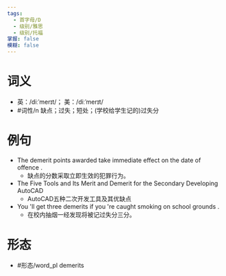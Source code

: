 ```yaml
---
tags:
  - 首字母/D
  - 级别/雅思
  - 级别/托福
掌握: false
模糊: false
---
```

# 词义
- 英：/diːˈmerɪt/； 美：/diːˈmerɪt/
- #词性/n  缺点；过失；短处；(学校给学生记的)过失分
# 例句
- The demerit points awarded take immediate effect on the date of offence .
	- 缺点的分数采取立即生效的犯罪行为。
- The Five Tools and Its Merit and Demerit for the Secondary Developing AutoCAD
	- AutoCAD五种二次开发工具及其优缺点
- You 'll get three demerits if you 're caught smoking on school grounds .
	- 在校内抽烟一经发现将被记过失分三分。
# 形态
- #形态/word_pl demerits
